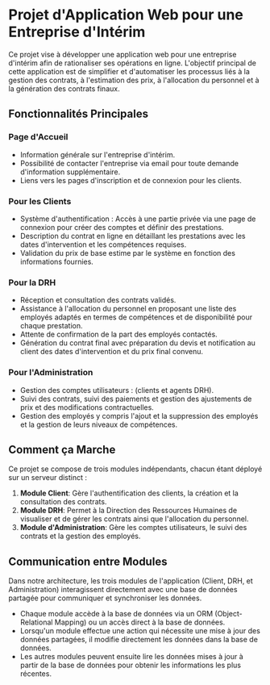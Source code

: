 # Projet d'Application Web pour une Entreprise d'Intérim

Ce projet vise à développer une application web pour une entreprise d'intérim afin de rationaliser ses opérations en ligne. L'objectif principal de cette application est de simplifier et d'automatiser les processus liés à la gestion des contrats, à l'estimation des prix, à l'allocation du personnel et à la génération des contrats finaux.

## Fonctionnalités Principales

### Page d'Accueil
- Information générale sur l'entreprise d'intérim.
- Possibilité de contacter l'entreprise via email pour toute demande d'information supplémentaire.
- Liens vers les pages d'inscription et de connexion pour les clients.

### Pour les Clients
- Système d'authentification : Accès à une partie privée via une page de connexion pour créer des comptes et définir des prestations.
- Description du contrat en ligne en détaillant les prestations avec les dates d'intervention et les compétences requises.
- Validation du prix de base estime par le système en fonction des informations fournies.

### Pour la DRH
- Réception et consultation des contrats validés.
- Assistance à l'allocation du personnel en proposant une liste des employés adaptés en termes de compétences et de disponibilité pour chaque prestation.
- Attente de confirmation de la part des employés contactés.
- Génération du contrat final avec préparation du devis et notification au client des dates d'intervention et du prix final convenu.

### Pour l'Administration
- Gestion des comptes utilisateurs : (clients et agents DRH).
- Suivi des contrats, suivi des paiements et gestion des ajustements de prix et des modifications contractuelles.
- Gestion des employés y compris l'ajout et la suppression des employés et la gestion de leurs niveaux de compétences.

## Comment ça Marche

Ce projet se compose de trois modules indépendants, chacun étant déployé sur un serveur distinct :

1. **Module Client**: Gère l'authentification des clients, la création et la consultation des contrats.
2. **Module DRH**: Permet à la Direction des Ressources Humaines de visualiser et de gérer les contrats ainsi que l'allocation du personnel.
3. **Module d'Administration**: Gère les comptes utilisateurs, le suivi des contrats et la gestion des employés.


## Communication entre Modules

Dans notre architecture, les trois modules de l'application (Client, DRH, et Administration) interagissent directement avec une base de données partagée pour communiquer et synchroniser les données.

- Chaque module accède à la base de données via un ORM (Object-Relational Mapping) ou un accès direct à la base de données.
- Lorsqu'un module effectue une action qui nécessite une mise à jour des données partagées, il modifie directement les données dans la base de données.
- Les autres modules peuvent ensuite lire les données mises à jour à partir de la base de données pour obtenir les informations les plus récentes.
